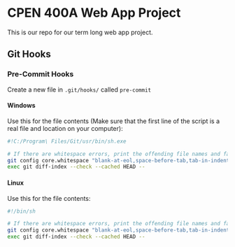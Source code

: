 # CPEN 400A Web App Project

This is our repo for our term long web app project.

## Git Hooks

### Pre-Commit Hooks

Create a new file in `.git/hooks/` called `pre-commit`

#### Windows

Use this for the file contents (Make sure that the first line of the script is a
real file and location on your computer):

```bash
#!C:/Program\ Files/Git/usr/bin/sh.exe

# If there are whitespace errors, print the offending file names and fail.
git config core.whitespace "blank-at-eol,space-before-tab,tab-in-indent,blank-at-eof"
exec git diff-index --check --cached HEAD --
```

#### Linux

Use this for the file contents:

```bash
#!/bin/sh

# If there are whitespace errors, print the offending file names and fail.
git config core.whitespace "blank-at-eol,space-before-tab,tab-in-indent,blank-at-eof"
exec git diff-index --check --cached HEAD --
```
